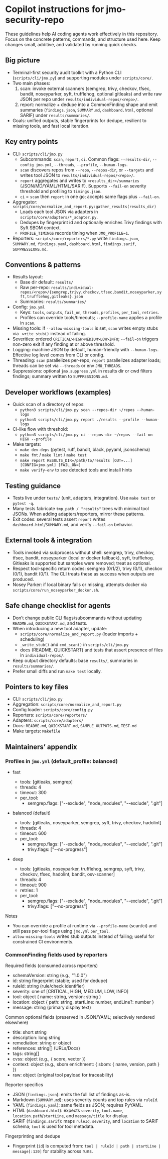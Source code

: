 # Copilot instructions for jmo-security-repo

These guidelines help AI coding agents work effectively in this repository. Focus on the concrete patterns, commands, and structure used here. Keep changes small, additive, and validated by running quick checks.

## Big picture

- Terminal-first security audit toolkit with a Python CLI (`scripts/cli/jmo.py`) and supporting modules under `scripts/core/`.
- Two main phases:
  1) scan: invoke external scanners (semgrep, trivy, checkov, tfsec, bandit, noseyparker, syft, trufflehog, optional gitleaks) and write raw JSON per repo under `results/individual-repos/<repo>/`.
  2) report: normalize + dedupe into a CommonFinding shape and emit summaries (`findings.json`, `SUMMARY.md`, `dashboard.html`, optional SARIF) under `results/summaries/`.
- Goals: unified outputs, stable fingerprints for dedupe, resilient to missing tools, and fast local iteration.

## Key entry points

- CLI: `scripts/cli/jmo.py`
  - Subcommands: `scan`, `report`, `ci`. Common flags: `--results-dir`, `--config jmo.yml`, `--threads`, `--profile`, `--human-logs`.
  - `scan` discovers repos from `--repo`, `--repos-dir`, or `--targets` and writes tool JSON to `results/individual-repos/<repo>/`.
  - `report` aggregates and writes to `<results_dir>/summaries` (JSON/MD/YAML/HTML/SARIF). Supports `--fail-on` severity threshold and profiling to `timings.json`.
  - `ci` = `scan` then `report` in one go; accepts same flags plus `--fail-on`.
- Aggregator: `scripts/core/normalize_and_report.py:gather_results(results_dir)`
  - Loads each tool JSON via adapters in `scripts/core/adapters/*_adapter.py`.
  - Dedupes by fingerprint id and optionally enriches Trivy findings with Syft SBOM context.
  - `PROFILE_TIMINGS` records timing when `JMO_PROFILE=1`.
- Reporters: `scripts/core/reporters/*.py` write `findings.json`, `SUMMARY.md`, `findings.yaml`, `dashboard.html`, `findings.sarif`, `SUPPRESSIONS.md`.

## Conventions & patterns

- Results layout:
  - Base dir default: `results/`
  - Raw per-repo: `results/individual-repos/<repo>/{semgrep,trivy,checkov,tfsec,bandit,noseyparker,syft,trufflehog,gitleaks}.json`
  - Summaries: `results/summaries/`
- Config: `jmo.yml`
  - Keys: `tools`, `outputs`, `fail_on`, `threads`, `profiles`, `per_tool`, `retries`.
  - Profiles can override tools/timeouts; `--profile-name` applies a profile in `scan`.
- Missing tools: if `--allow-missing-tools` is set, `scan` writes empty stubs via `_write_stub()` instead of failing.
- Severities: ordered `CRITICAL>HIGH>MEDIUM>LOW>INFO`; `--fail-on` triggers non-zero exit if any finding at or above threshold.
- Logging: machine JSON by default, human-friendly with `--human-logs`. Effective log level comes from CLI or config.
- Threading: `scan` parallelizes per-repo; `report` parallelizes adapter loads; threads can be set via `--threads` or env `JMO_THREADS`.
- Suppressions: optional `jmo.suppress.yml` in results dir or cwd filters findings; summary written to `SUPPRESSIONS.md`.

## Developer workflows (examples)

- Quick scan of a directory of repos:
  - `python3 scripts/cli/jmo.py scan --repos-dir ~/repos --human-logs`
  - `python3 scripts/cli/jmo.py report ./results --profile --human-logs`
- CI-like flow with threshold:
  - `python3 scripts/cli/jmo.py ci --repos-dir ~/repos --fail-on HIGH --profile`
- Make targets:
  - `make dev-deps` (pytest, ruff, bandit, black, pyyaml, jsonschema)
  - `make fmt` / `make lint` / `make test`
  - `make report RESULTS_DIR=/path/to/results [OUT=...] [CONFIG=jmo.yml] [FAIL_ON=]`
  - `make verify-env` to see detected tools and install hints

## Testing guidance

- Tests live under `tests/` (unit, adapters, integration). Use `make test` or `pytest -q`.
- Many tests fabricate `tmp_path / "results"` trees with minimal tool JSONs. When adding adapters/reporters, mirror these patterns.
- Exit codes: several tests assert `report` writes `dashboard.html`/`SUMMARY.md`, and verify `--fail-on` behavior.

## External tools & integration

- Tools invoked via subprocess without shell: semgrep, trivy, checkov, tfsec, bandit, noseyparker (local or docker fallback), syft, trufflehog. Gitleaks is supported but samples were removed; treat as optional.
- Respect tool-specific return codes: semgrep (0/1/2), trivy (0/1), checkov (0/1), bandit (0/1). The CLI treats these as success when outputs are produced.
- Nosey Parker: if local binary fails or missing, attempts docker via `scripts/core/run_noseyparker_docker.sh`.

## Safe change checklist for agents

- Don’t change public CLI flags/subcommands without updating `README.md`, `QUICKSTART.md`, and tests.
- When introducing a new tool adapter, update:
  - `scripts/core/normalize_and_report.py` (loader imports + scheduling)
  - `_write_stub()` and `cmd_scan()` in `scripts/cli/jmo.py`
  - docs (README, QUICKSTART) and tests that assert presence of files in `individual-repos/`.
- Keep output directory defaults: base `results/`, summaries in `results/summaries/`.
- Prefer small diffs and run `make test` locally.

## Pointers to key files

- CLI: `scripts/cli/jmo.py`
- Aggregation: `scripts/core/normalize_and_report.py`
- Config loader: `scripts/core/config.py`
- Reporters: `scripts/core/reporters/`
- Adapters: `scripts/core/adapters/`
- Docs: `README.md`, `QUICKSTART.md`, `SAMPLE_OUTPUTS.md`, `TEST.md`
- Make targets: `Makefile`

## Maintainers’ appendix

### Profiles in `jmo.yml` (default_profile: balanced)

- fast
  - tools: [gitleaks, semgrep]
  - threads: 4
  - timeout: 300
  - per_tool:
    - semgrep.flags: ["--exclude", "node_modules", "--exclude", ".git"]

- balanced (default)
  - tools: [gitleaks, noseyparker, semgrep, syft, trivy, checkov, hadolint]
  - threads: 4
  - timeout: 600
  - per_tool:
    - semgrep.flags: ["--exclude", "node_modules", "--exclude", ".git"]
    - trivy.flags: ["--no-progress"]

- deep
  - tools: [gitleaks, noseyparker, trufflehog, semgrep, syft, trivy, checkov, tfsec, hadolint, bandit, osv-scanner]
  - threads: 4
  - timeout: 900
  - retries: 1
  - per_tool:
    - semgrep.flags: ["--exclude", "node_modules", "--exclude", ".git"]
    - trivy.flags: ["--no-progress"]

Notes

- You can override a profile at runtime via `--profile-name` (scan/ci) and still pass per-tool flags using `jmo.yml` `per_tool`.
- `allow-missing-tools` writes stub outputs instead of failing; useful for constrained CI environments.

### CommonFinding fields used by reporters

Required fields (consumed across reporters)

- schemaVersion: string (e.g., "1.0.0")
- id: string fingerprint (stable; used for dedupe)
- ruleId: string (rule/check identifier)
- severity: one of [CRITICAL, HIGH, MEDIUM, LOW, INFO]
- tool: object { name: string, version: string }
- location: object { path: string, startLine: number, endLine?: number }
- message: string (primary display text)

Common optional fields (preserved in JSON/YAML; selectively rendered elsewhere)

- title: short string
- description: long string
- remediation: string or object
- references: string[] (URLs/Docs)
- tags: string[]
- cvss: object (e.g., { score, vector })
- context: object (e.g., sbom enrichment: { sbom: { name, version, path } })
- raw: object (original tool payload for traceability)

Reporter specifics

- JSON (`findings.json`): emits the full list of findings as-is.
- Markdown (`SUMMARY.md`): uses severity counts and top rules via `ruleId`.
- YAML (`findings.yaml`): same fields as JSON; requires PyYAML.
- HTML (`dashboard.html`): expects `severity`, `tool.name`, `location.path`/`startLine`, and `message/title` for display.
- SARIF (`findings.sarif`): maps `ruleId`, `severity`, and `location` to SARIF schema; `tool` is used for tool metadata.

Fingerprinting and dedupe

- Fingerprint (`id`) is computed from: `tool | ruleId | path | startLine | message[:120]` for stability across runs.
